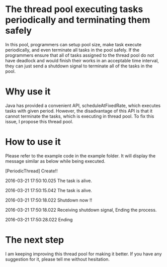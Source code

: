 # The thread pool executing tasks periodically and terminating them safely
In this pool, programmers can setup pool size, make task execute periodically, and even terminate all tasks in the pool safely. If the programmers ensure that all of tasks assigned to the thread pool do not have deadlock and would finish their works in an acceptable time interval, they can just send a shutdown signal to terminate all of the tasks in the pool.

# Why use it
Java has provided a convenient API, scheduleAtFixedRate, which executes tasks with given period. However, the disadvantage of this API is that it cannot terminate the tasks, which is executing in thread pool. To fix this issue, I propose this thread pool.

# How to use it
Please refer to the example code in the example folder. It will display the message similar as below while being executed.

[PeriodicThread] Create!!

2016-03-21 17:50:10.025 The task is alive.

2016-03-21 17:50:15.042 The task is alive.

2016-03-21 17:50:18.022 Shutdown now !!

2016-03-21 17:50:18.022 Receiving shutdown signal, Ending the process.

2016-03-21 17:50:28.022 Ending



# The next step
I am keeping improving this thread pool for making it better. If you have any suggestion for it, please tell me without hesitation.
